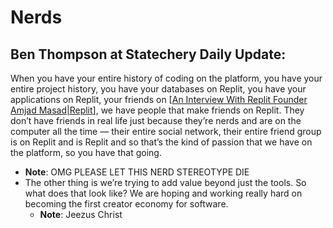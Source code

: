 # Nerds

## Ben Thompson at Statechery Daily Update:

When you have your entire history of coding on the platform, you have your entire project history, you have your databases on Replit, you have your applications on Replit, your friends on [[An Interview With Replit Founder Amjad Masad|Replit]], we have people that make friends on Replit. They don’t have friends in real life just because they’re nerds and are on the computer all the time — their entire social network, their entire friend group is on Replit and is Replit and so that’s the kind of passion that we have on the platform, so you have that going.
  * **Note**: OMG PLEASE LET THIS NERD STEREOTYPE DIE
* The other thing is we’re trying to add value beyond just the tools. So what does that look like? We are hoping and working really hard on becoming the first creator economy for software.
  * **Note**: Jeezus Christ

[//begin]: # "Autogenerated link references for markdown compatibility"
[An Interview With Replit Founder Amjad Masad|Replit]: <../Readwise/Articles/An Interview With Replit Founder Amjad Masad> "An Interview With Replit Founder Amjad Masad"
[//end]: # "Autogenerated link references"